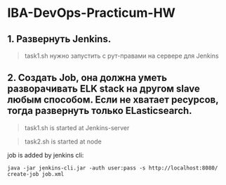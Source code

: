 # IBA-DevOps-Practicum-HW

## 1. Развернуть Jenkins.
> task1.sh нужно запустить с рут-правами на сервере для Jenkins

## 2. Создать Job, она должна уметь разворачивать ELK stack на другом slave любым способом. Если не хватает ресурсов, тогда развернуть только ELasticsearch.

> task1.sh is started at Jenkins-server

> task2.sh is started at node


job is added by jenkins cli: 

`java -jar jenkins-cli.jar -auth user:pass -s http://localhost:8080/ create-job job.xml`


